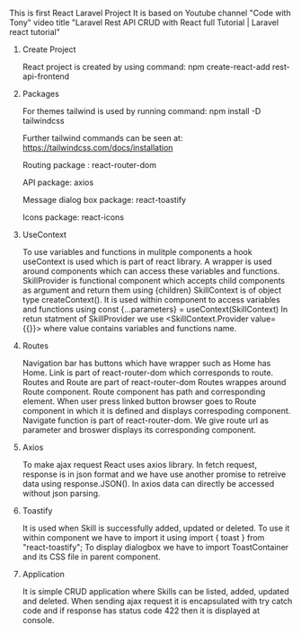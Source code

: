 This is first React Laravel Project
It is based on Youtube channel "Code with Tony" video title "Laravel Rest API CRUD with React full Tutorial | Laravel react tutorial"

1. Create Project
   
   React project is created by using command: npm create-react-add rest-api-frontend


2. Packages
   
   For themes tailwind is used by running command: npm install -D tailwindcss
   
   Further tailwind commands can be seen at: https://tailwindcss.com/docs/installation
   
   Routing package : react-router-dom
   
   API package: axios
   
   Message dialog box package: react-toastify
   
   Icons package: react-icons


4. UseContext
   
   To use variables and functions in mulitple components a hook useContext is used which is part of react library.
   A wrapper  <SkillProvider> is used around components which can access these variables and functions.
   SkillProvider is functional component which accepts child components as argument and return them using {children}
   SkillContext is of object type createContext(). It is used within component to access variables and functions using
   const {...parameters} = useContext(SkillContext)
   In retun statment of SkillProvider we use <SkillContext.Provider value={{}}> where value contains variables and functions name.


5. Routes
   
   Navigation bar has buttons which have <link> wrapper such as Home has <Link to="/">Home</Link>.
   Link is part of react-router-dom which corresponds to route.
   Routes and Route are part of react-router-dom
   Routes wrappes around Route component. Route component has path and corresponding element.
   When user press linked button browser goes to Route component in which it is defined and displays correspoding component.
   Navigate function is part of react-router-dom. We give route url as parameter and broswer displays its corresponding component.

   
6. Axios
   
   To make ajax request React uses axios library. In fetch request, response is in json format and we have use another promise to retreive
   data using response.JSON().
   In axios data can directly be accessed without json parsing.


7. Toastify
    
   It is used when Skill is successfully added, updated or deleted.
   To use it within component we have to import it using
   import { toast } from "react-toastify";
   To display dialogbox we have to import ToastContainer and its CSS file in parent component.


8. Application
    
   It is simple CRUD application where Skills can be listed, added, updated and deleted.
   When sending ajax request it is encapsulated with try catch code and if response has status code 422 then it is displayed at console.
      
   

